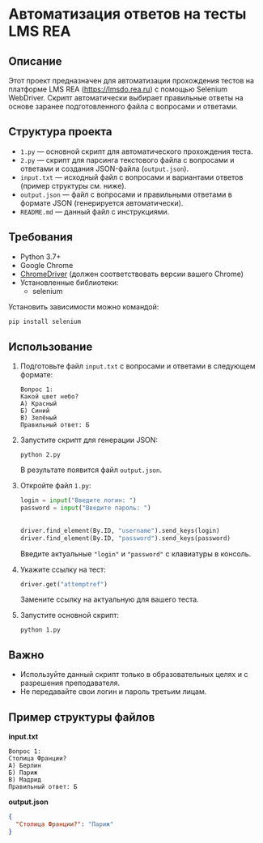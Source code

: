 # Автоматизация ответов на тесты LMS REA

## Описание

Этот проект предназначен для автоматизации прохождения тестов на платформе LMS REA (https://lmsdo.rea.ru) с помощью Selenium WebDriver. Скрипт автоматически выбирает правильные ответы на основе заранее подготовленного файла с вопросами и ответами.

## Структура проекта

- `1.py` — основной скрипт для автоматического прохождения теста.
- `2.py` — скрипт для парсинга текстового файла с вопросами и ответами и создания JSON-файла (`output.json`).
- `input.txt` — исходный файл с вопросами и вариантами ответов (пример структуры см. ниже).
- `output.json` — файл с вопросами и правильными ответами в формате JSON (генерируется автоматически).
- `README.md` — данный файл с инструкциями.

## Требования

- Python 3.7+
- Google Chrome
- [ChromeDriver](https://chromedriver.chromium.org/downloads) (должен соответствовать версии вашего Chrome)
- Установленные библиотеки:
  - selenium

Установить зависимости можно командой:
```bash
pip install selenium
```

## Использование

1. Подготовьте файл `input.txt` с вопросами и ответами в следующем формате:
   ```
   Вопрос 1:
   Какой цвет небо?
   А) Красный
   Б) Синий
   В) Зелёный
   Правильный ответ: Б
   ```

2. Запустите скрипт для генерации JSON:
   ```
   python 2.py
   ```
   В результате появится файл `output.json`.

3. Откройте файл `1.py`:
   ```python
   login = input("Введите логин: ")
   password = input("Введите пароль: ")
    
    
   driver.find_element(By.ID, "username").send_keys(login)
   driver.find_element(By.ID, "password").send_keys(password)
   ```
   Введите актуальные `"login"` и `"password"` с клавиатуры в консоль.

4. Укажите ссылку на тест:
   ```python
   driver.get("attemptref")
   ```
   Замените ссылку на актуальную для вашего теста.

5. Запустите основной скрипт:
   ```
   python 1.py
   ```

## Важно

- Используйте данный скрипт только в образовательных целях и с разрешения преподавателя.
- Не передавайте свои логин и пароль третьим лицам.

## Пример структуры файлов

**input.txt**
```
Вопрос 1:
Столица Франции?
А) Берлин
Б) Париж
В) Мадрид
Правильный ответ: Б
```

**output.json**
```json
{
  "Столица Франции?": "Париж"
}
``` 
